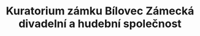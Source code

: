 ---
id: b3b9c757-3bba-40b4-97d9-4a65e6fe75d8
title: Kuratorium zámku Bílovec Zámecká divadelní a hudební společnost
price: 5
year: 2016
description: Tento příspěvek napomáhá k proměně bíloveckého zámku v kulturní centrum regionu, kde se konají nejrůznější vzdělávací a kulturní akce jako například výstavy, divadelní představení apod. Vystupování na zámku nebo na nádvoří s kulisou krásné zámecké budovy má jedinečnou atmosféru, a tak každoročně přitahuje mnoho diváků ze širokého okolí. Letošní projekt navazuje na více jak 300 letou tradici zámeckých představení a koncertů.
kouskovani: false
locationName: undefined
position:
  lng: NaN
  lat: 49.7555714421134
---